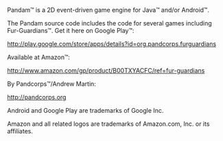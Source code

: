 Pandam™ is a 2D event-driven game engine for Java™ and/or Android™.

The Pandam source code includes the code for several games including Fur-Guardians™.  Get it here on Google Play™:

http://play.google.com/store/apps/details?id=org.pandcorps.furguardians

Available at Amazon™:

http://www.amazon.com/gp/product/B00TXYACFC/ref=fur-guardians

By Pandcorps™/Andrew Martin:

http://pandcorps.org

Android and Google Play are trademarks of Google Inc.

Amazon and all related logos are trademarks of Amazon.com, Inc. or its affiliates.